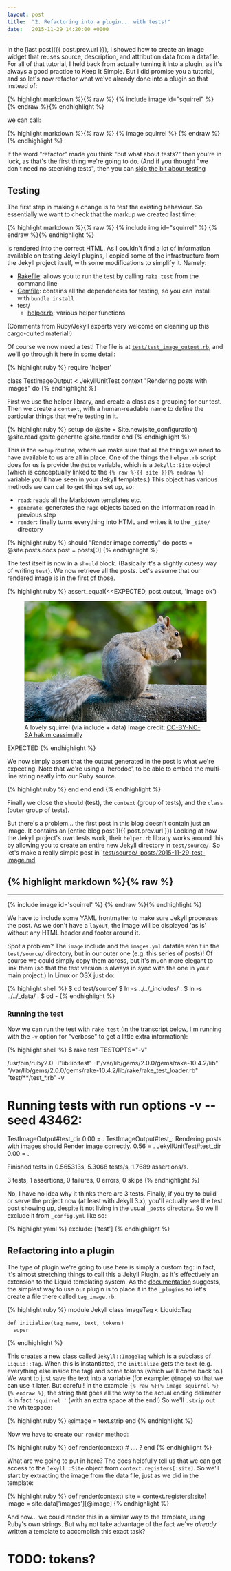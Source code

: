 ```yaml
---
layout: post
title:  "2. Refactoring into a plugin... with tests!"
date:   2015-11-29 14:20:00 +0000
---
```


In the [last post]({{ post.prev.url }}), I showed how to create an image widget that reuses source, description, and attribution data from a datafile.  For all of that tutorial, I held back from actually turning it into a plugin, as it's always a good practice to Keep It Simple. But I did promise you a tutorial, and so let's now refactor what we've already done into a plugin so that instead of:

{% highlight markdown %}{% raw %}
    {% include image id="squirrel" %}
{% endraw %}{% endhighlight %}

we can call:

{% highlight markdown %}{% raw %}
    {% image squirrel %}
{% endraw %}{% endhighlight %}

If the word "refactor" made you think "but what about tests?" then you're in luck, as that's the first thing we're going to do.  (And if you thought "we don't need no steenking tests", then you can [skip the bit about testing](#no-tests-please-we-re-British)

## Testing

The first step in making a change is to test the existing behaviour.  So essentially we want to check that the markup we created last time:

{% highlight markdown %}{% raw %}
    {% include img id="squirrel" %}
{% endraw %}{% endhighlight %}

is rendered into the correct HTML.  As I couldn't find a lot of information available on testing Jekyll plugins, I copied some of the infrastructure from the Jekyll project itself, with some modifications to simplify it.  Namely:

 * [Rakefile][github-Rakefile]: allows you to run the test by calling `rake test` from the command line
 * [Gemfile][github-Gemfile]: contains all the dependencies for testing, so you can install with `bundle install`
 * test/
   * [helper.rb][github-helper-rb]: various helper functions

(Comments from Ruby/Jekyll experts very welcome on cleaning up this cargo-culted material!)

Of course we now need a test!  The file is at [`test/test_image_output.rb`][github-test_image_output-rb], and we'll go through it here in some detail: 

{% highlight ruby %}
require 'helper'

class TestImageOutput < JekyllUnitTest
  context "Rendering posts with images" do
{% endhighlight %}

First we use the helper library, and create a class as a grouping for our test.
Then we create a `context`, with a human-readable name to define the particular things that we're testing in it.

{% highlight ruby %}
    setup do
      @site = Site.new(site_configuration)
      @site.read
      @site.generate
      @site.render
    end
{% endhighlight %}

This is the `setup` routine, where we make sure that all the things we need to have available to us are all in place.  One of the things the `helper.rb` script does for us is provide the `@site` variable, which is a `Jekyll::Site` object (which is conceptually linked to the `{% raw %}{{ site }}{% endraw %}` variable you'll have seen in your Jekyll templates.)  This object has various methods we can call to get things set up, so:

 * `read`: reads all the Markdown templates etc.
 * `generate`: generates the `Page` objects based on the information read in previous step
 * `render`: finally turns everything into HTML and writes it to the `_site/` directory

{% highlight ruby %}
    should "Render image correctly" do
      posts = @site.posts.docs
      post = posts[0]
{% endhighlight %}

The test itself is now in a `should` block.  (Basically it's a slightly cutesy way of writing `test`).  We now retrieve all the posts.  Let's assume that our rendered image is in the first of those.

{% highlight ruby %}
      assert_equal(<<EXPECTED, post.output, 'Image ok')

<figure>
  <img alt="A lovely squirrel (via include + data)" src="/images/squirrel.jpg" />
  <figcaption>
    A lovely squirrel (via include + data)
    Image credit:
    <a href="https://www.flickr.com/photos/47644980@N00/5681166704">
      CC-BY-NC-SA hakim.cassimally
    </a>
  </figcaption>
</figure>

EXPECTED
{% endhighlight %}

We now simply assert that the output generated in the post is what we're expecting.  Note that we're using a 'heredoc', to be able to embed the multi-line string neatly into our Ruby source.

{% highlight ruby %}
    end
  end
end
{% endhighlight %}

Finally we close the `should` (test), the `context` (group of tests), and the `class` (outer group of tests).

But there's a problem... the first post in this blog doesn't contain just an image.  It contains an [entire blog post!]({{ post.prev.url }}) 
Looking at how the Jekyll project's own tests work, their `helper.rb` library works around this by allowing you to create an entire new Jekyll directory in `test/source/`.  So let's make a really simple post in `[test/source/_posts/2015-11-29-test-image.md][github-test-image-md]

{% highlight markdown %}{% raw %}
---
---
{% include image id='squirrel' %}
{% endraw %}{% endhighlight %}

We have to include some YAML frontmatter to make sure Jekyll processes the post.  As we don't have a `layout`, the image will be displayed 'as is' without any HTML header and footer around it.

Spot a problem?  The `image` include and the `images.yml` datafile aren't in the `test/source/` directory, but in our outer one (e.g. this series of posts)!  Of course we could simply copy them across, but it's much more elegant to link them (so that the test version is always in sync with the one in your main project.)  In Linux or OSX just do:

{% highlight shell %}
 $  cd test/source/
 $  ln -s ../../_includes/ .
 $  ln -s ../../_data/ .
 $  cd -
{% endhighlight %}

### Running the test

Now we can run the test with `rake test` (in the transcript below, I'm running with the `-v` option for "verbose" to get a little extra information):

{% highlight shell %}
$ rake test TESTOPTS="-v"

/usr/bin/ruby2.0 -I"lib:lib:test" -I"/var/lib/gems/2.0.0/gems/rake-10.4.2/lib" "/var/lib/gems/2.0.0/gems/rake-10.4.2/lib/rake/rake_test_loader.rb" "test/**/test_*.rb" -v

# Running tests with run options -v --seed 43462:

TestImageOutput#test_dir 0.00 = .
TestImageOutput#test_: Rendering posts with images should Render image correctly.  0.56 = .
JekyllUnitTest#test_dir 0.00 = .

Finished tests in 0.565313s, 5.3068 tests/s, 1.7689 assertions/s.

3 tests, 1 assertions, 0 failures, 0 errors, 0 skips
{% endhighlight %}

No, I have no idea why it thinks there are 3 tests.  Finally, if you
try to build or serve the project now (at least with Jekyll 3.x), you'll
actually see the test post showing up, despite it not living in the usual
`_posts` directory. So we'll exclude it from `_config.yml` like so:

{% highlight yaml %}
exclude: ['test']
{% endhighlight %}

## <a id="no-tests-please-we-re-British" /> Refactoring into a plugin

The type of plugin we're going to use here is simply a custom tag: in fact, it's
almost stretching things to call this a Jekyll Plugin, as it's effectively an
extension to the Liquid templating system.  As the [documentation][jekyllrb-plugins]
suggests, the simplest way to use our plugin is to place it in the `_plugins`
so let's create a file there called `tag_image.rb`:

{% highlight ruby %}
module Jekyll
  class ImageTag < Liquid::Tag

    def initialize(tag_name, text, tokens)
      super
{% endhighlight %}


This creates a new class called `Jekyll::ImageTag` which is a subclass of `Liquid::Tag`.
When this is instantiated, the `initialize` gets the `text` (e.g. everything else
inside the tag) and some tokens (which we'll come back to.)  We want to just
save the text into a variable (for example: `@image`) so that we can use it later.
But careful!  In the example `{% raw %}{% image squirrel %}{% endraw %}`, the string
that goes all the way to the actual ending delimeter is in fact `'squirrel '` (with an
extra space at the end!)  So we'll `.strip` out the whitespace:

{% highlight ruby %}
      @image = text.strip
    end
{% endhighlight %}

Now we have to create our `render` method:

{% highlight ruby %}
    def render(context)
      # .... ?
    end
{% endhighlight %}

What are we going to put in here?  The docs helpfully tell us that we can get access
to the `Jekyll::Site` object from `context.registers[:site]`.  So we'll start by
extracting the image from the data file, just as we did in the template:

{% highlight ruby %}
    def render(context)
       site = context.registers[:site]
       image = site.data['images'][@image]
{% endhighlight %}

And now... we could render this in a similar way to the template, using Ruby's own
strings.  But why not take advantage of the fact we've *already* written a template
to accomplish this exact task?

# TODO: tokens?

[github-Rakefile]: https://github.com/osfameron/jekyll-plugins-tutorial/blob/master/Rakefile
[github-Gemfile]: https://github.com/osfameron/jekyll-plugins-tutorial/blob/master/Gemfile
[github-helper-rb]: https://github.com/osfameron/jekyll-plugins-tutorial/blob/master/test/helper.rb
[github-test_image_output-rb]: https://github.com/osfameron/jekyll-plugins-tutorial/blob/master/test/test_image_output.rb
[github-test-image-md]: https://github.com/osfameron/jekyll-plugins-tutorial/blob/master/test/source/_posts/2015-11-29-test-image.md
[jekyllrb-plugins]: http://jekyllrb.com/docs/plugins
